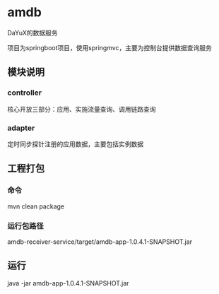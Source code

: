 # amdb

DaYuX的数据服务

项目为springboot项目，使用springmvc，主要为控制台提供数据查询服务
## 模块说明

### controller
核心开放三部分：应用、实施流量查询、调用链路查询

### adapter
定时同步探针注册的应用数据，主要包括实例数据

## 工程打包

### 命令
mvn clean package

### 运行包路径
amdb-receiver-service/target/amdb-app-1.0.4.1-SNAPSHOT.jar

## 运行
java -jar amdb-app-1.0.4.1-SNAPSHOT.jar
